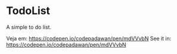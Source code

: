 # TodoList
A simple to do list.

Veja em: https://codepen.io/codepadawan/pen/mdVVvbN
See it in: https://codepen.io/codepadawan/pen/mdVVvbN
